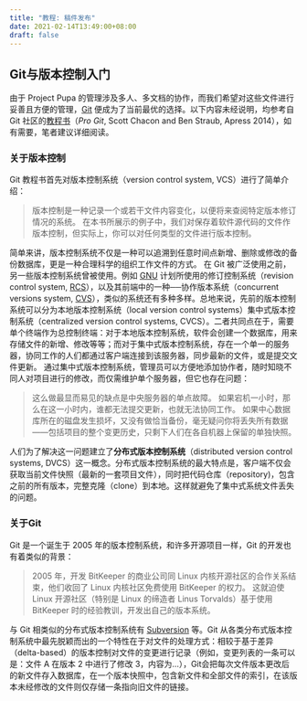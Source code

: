 ```yaml
---
title: "教程: 稿件发布"
date: 2021-02-14T13:49:00+08:00
draft: false
---
```

## Git与版本控制入门
由于 Project Pupa 的管理涉及多人、多文档的协作，而我们希望对这些文件进行妥善且方便的管理，[Git](https://git-scm.com) 便成为了当前最优的选择。以下内容未经说明，均参考自 Git 社区的[教程书](https://git-scm.com/book/zh/v2/)（*Pro Git*, Scott Chacon and Ben Straub, Apress 2014），如有需要，笔者建议详细阅读。
### 关于版本控制
Git 教程书首先对版本控制系统（version control system, VCS）进行了简单介绍：
> 版本控制是一种记录一个或若干文件内容变化，以便将来查阅特定版本修订情况的系统。 在本书所展示的例子中，我们对保存着软件源代码的文件作版本控制，但实际上，你可以对任何类型的文件进行版本控制。

简单来讲，版本控制系统不仅是一种可以追溯到任意时间点新增、删除或修改的备份数据库，更是一种合理科学的组织工作文件的方式。
在 Git 被广泛使用之前，另一些版本控制系统曾被使用。例如 [GNU](https://www.gnu.org) 计划所使用的修订控制系统（revision control system, [RCS](https://www.gnu.org/software/rcs/)），以及其前端中的一种──协作版本系统（concurrent versions system, [CVS](https://savannah.nongnu.org/projects/cvs)），类似的系统还有多种多样。总地来说，先前的版本控制系统可以分为本地版本控制系统（local version control systems）集中式版本控制系统（centralized version control systems, CVCS）。二者共同点在于，需要单个终端作为总控制终端：对于本地版本控制系统，软件会创建一个数据库，用来存储文件的新增、修改等等；而对于集中式版本控制系统，存在一个单一的服务器，协同工作的人们都通过客户端连接到该服务器，同步最新的文件，或是提交文件更新。
通过集中式版本控制系统，管理员可以方便地添加协作者，随时知晓不同人对项目进行的修改，而仅需维护单个服务器，但它也存在问题：
> 这么做最显而易见的缺点是中央服务器的单点故障。 如果宕机一小时，那么在这一小时内，谁都无法提交更新，也就无法协同工作。 如果中心数据库所在的磁盘发生损坏，又没有做恰当备份，毫无疑问你将丢失所有数据——包括项目的整个变更历史，只剩下人们在各自机器上保留的单独快照。 

人们为了解决这一问题建立了**分布式版本控制系统**（distributed version control systems, DVCS）这一概念。分布式版本控制系统的最大特点是，客户端不仅会获取当前文件快照（最新的一套项目文件），同时把代码仓库（repository)，包含之前的所有版本，完整克隆（clone）到本地。这样就避免了集中式系统文件丢失的问题。
### 关于Git
Git 是一个诞生于 2005 年的版本控制系统，和许多开源项目一样，Git 的开发也有着类似的背景：
> 2005 年，开发 BitKeeper 的商业公司同 Linux 内核开源社区的合作关系结束，他们收回了 Linux 内核社区免费使用 BitKeeper 的权力。 这就迫使 Linux 开源社区（特别是 Linux 的缔造者 Linus Torvalds）基于使用 BitKeeper 时的经验教训，开发出自己的版本系统。

与 Git 相类似的分布式版本控制系统有 [Subversion](https://subversion.apache.org) 等。Git 从各类分布式版本控制系统中最先脱颖而出的一个特性在于对文件的处理方式：相较于基于差异（delta-based）的版本控制对文件的变更进行记录（例如，变更列表的一条可以是：文件 A 在版本 2 中进行了修改 3，内容为…），Git会把每次文件版本更改后的新文件存入数据库，在一个版本快照中，包含新文件和全部文件的索引，在该版本未经修改的文件则仅存储一条指向旧文件的链接。

